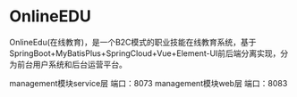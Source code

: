 # OnlineEDU

OnlineEdu(在线教育)，是一个B2C模式的职业技能在线教育系统，基于SpringBoot+MyBatisPlus+SpringCloud+Vue+Element-UI前后端分离实现，分为前台用户系统和后台运营平台。







management模块service层 端口：8073
management模块web层   端口：8083



